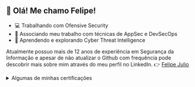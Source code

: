 ## 👋 Olá! Me chamo Felipe!

- 💻 Trabalhando com Ofensive Security
- 🚀 Associando meu trabalho com técnicas de AppSec e DevSecOps
- 🌱 Aprendendo e explorando Cyber Threat Intelligence

Atualmente possuo mais de 12 anos de experiência em Segurança da Informação e apesar de não atualizar o Github com frequência pode descobrir mais sobre mim através do meu perfil no LinkedIn. :point_right: [Felipe Julio](https://www.linkedin.com/in/felipe-julio)

<details>
  <summary>Algumas de minhas certificações</summary>
  <br>

* Certified AppSec Practitioner (CAP)
* Ethical Hacking Foundation
* Scrum Foundation Professional Certificate
* ITIL Foundation
* ISO 27002

